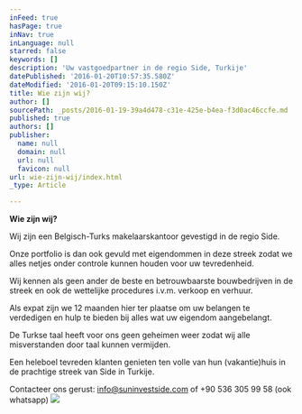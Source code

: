 ```yaml
---
inFeed: true
hasPage: true
inNav: true
inLanguage: null
starred: false
keywords: []
description: 'Uw vastgoedpartner in de regio Side, Turkije'
datePublished: '2016-01-20T10:57:35.580Z'
dateModified: '2016-01-20T09:15:10.150Z'
title: Wie zijn wij?
author: []
sourcePath: _posts/2016-01-19-39a4d478-c31e-425e-b4ea-f3d0ac46ccfe.md
published: true
authors: []
publisher:
  name: null
  domain: null
  url: null
  favicon: null
url: wie-zijn-wij/index.html
_type: Article

---
```

**Wie zijn wij?**

Wij zijn een Belgisch-Turks makelaarskantoor gevestigd in de regio Side.

Onze portfolio is dan ook gevuld met eigendommen in deze streek zodat we alles netjes onder controle kunnen houden voor uw tevredenheid.

Wij kennen als geen ander de beste en betrouwbaarste bouwbedrijven in de streek en ook de wettelijke procedures i.v.m. verkoop en verhuur.

Als expat zijn we 12 maanden hier ter plaatse om uw belangen te verdedigen en hulp te bieden bij alles wat uw eigendom aangebelangt.

De Turkse taal heeft voor ons geen geheimen weer zodat wij alle misverstanden door taal kunnen vermijden.

Een heleboel tevreden klanten genieten ten volle van hun (vakantie)huis in de prachtige streek van Side in Turkije.

Contacteer ons gerust: info@suninvestside.com of +90 536 305 99 58 (ook whatsapp)
![](https://the-grid-user-content.s3-us-west-2.amazonaws.com/9f5d109a-6293-4d83-b9d1-c430e85b6b4d.JPG)